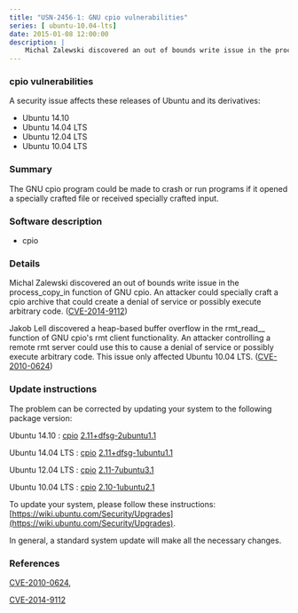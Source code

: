 ```yaml
---
title: "USN-2456-1: GNU cpio vulnerabilities"
series: [ ubuntu-10.04-lts]
date: 2015-01-08 12:00:00
description: |
    Michal Zalewski discovered an out of bounds write issue in the process_copy_in function of GNU cpio. An attacker could specially craft a cpio archive that could create a denial of service or possibly execute arbitrary code. ([CVE-2014-9112](http://people.ubuntu.com/~ubuntu-security/cve/CVE-2014-9112))
--- 
```

 
 


### cpio vulnerabilities

A security issue affects these releases of Ubuntu and its derivatives:

* Ubuntu 14.10
* Ubuntu 14.04 LTS
* Ubuntu 12.04 LTS
* Ubuntu 10.04 LTS

### Summary

The GNU cpio program could be made to crash or run programs if it opened a specially crafted file or received specially crafted input.

### Software description

* cpio 

### Details

Michal Zalewski discovered an out of bounds write issue in the process_copy_in function of GNU cpio. An attacker could specially craft a cpio archive that could create a denial of service or possibly execute arbitrary code. ([CVE-2014-9112](http://people.ubuntu.com/~ubuntu-security/cve/CVE-2014-9112))

Jakob Lell discovered a heap-based buffer overflow in the rmt_read__ function of GNU cpio&#39;s rmt client functionality. An attacker controlling a remote rmt server could use this to cause a denial of service or possibly execute arbitrary code. This issue only affected Ubuntu 10.04 LTS. ([CVE-2010-0624](http://people.ubuntu.com/~ubuntu-security/cve/CVE-2010-0624)) 

### Update instructions

The problem can be corrected by updating your system to the following package version:

Ubuntu 14.10
 : [cpio](https://launchpad.net/ubuntu/+source/cpio) <span> [2.11+dfsg-2ubuntu1.1](https://launchpad.net/ubuntu/+source/cpio/2.11+dfsg-2ubuntu1.1) </span> 

Ubuntu 14.04 LTS
 : [cpio](https://launchpad.net/ubuntu/+source/cpio) <span> [2.11+dfsg-1ubuntu1.1](https://launchpad.net/ubuntu/+source/cpio/2.11+dfsg-1ubuntu1.1) </span> 

Ubuntu 12.04 LTS
 : [cpio](https://launchpad.net/ubuntu/+source/cpio) <span> [2.11-7ubuntu3.1](https://launchpad.net/ubuntu/+source/cpio/2.11-7ubuntu3.1) </span> 

Ubuntu 10.04 LTS
 : [cpio](https://launchpad.net/ubuntu/+source/cpio) <span> [2.10-1ubuntu2.1](https://launchpad.net/ubuntu/+source/cpio/2.10-1ubuntu2.1) </span> 

To update your system, please follow these instructions: [https://wiki.ubuntu.com/Security/Upgrades](https://wiki.ubuntu.com/Security/Upgrades).

In general, a standard system update will make all the necessary changes. 

### References

 
 [CVE-2010-0624](http://people.ubuntu.com/~ubuntu-security/cve/CVE-2010-0624), 

 [CVE-2014-9112](http://people.ubuntu.com/~ubuntu-security/cve/CVE-2014-9112)
 

